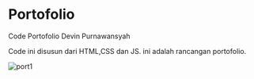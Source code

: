 # Portofolio
Code Portofolio Devin Purnawansyah

Code ini disusun dari HTML,CSS dan JS. ini adalah rancangan portofolio.

![port1](https://user-images.githubusercontent.com/67550110/97658533-163ab300-1a9f-11eb-9853-928f8c880be1.JPG)
